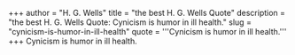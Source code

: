 +++
author = "H. G. Wells"
title = "the best H. G. Wells Quote"
description = "the best H. G. Wells Quote: Cynicism is humor in ill health."
slug = "cynicism-is-humor-in-ill-health"
quote = '''Cynicism is humor in ill health.'''
+++
Cynicism is humor in ill health.
